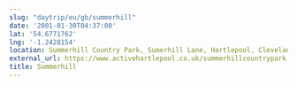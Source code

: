 ```yaml
---
slug: "daytrip/eu/gb/summerhill"
date: '2001-01-30T04:37:00'
lat: '54.6771762'
lng: '-1.2428154'
location: Summerhill Country Park, Sumerhill Lane, Hartlepool, Cleveland, TS25 4LL, United Kingdom
external_url: https://www.activehartlepool.co.uk/summerhillcountrypark
title: Summerhill
---
```



